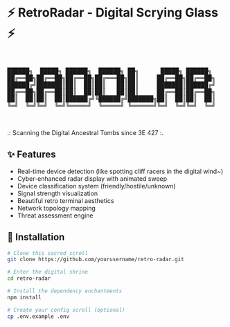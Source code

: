 # ⚡️ RetroRadar - Digital Scrying Glass ⚡️

<pre>


██████╗  █████╗ ██████╗  ██████╗ ██╗      █████╗ ██████╗ 
██╔══██╗██╔══██╗██╔══██╗██╔═══██╗██║     ██╔══██╗██╔══██╗
██████╔╝███████║██║  ██║██║   ██║██║     ███████║██████╔╝
██╔══██╗██╔══██║██║  ██║██║   ██║██║     ██╔══██║██╔══██╗
██║  ██║██║  ██║██████╔╝╚██████╔╝███████╗██║  ██║██║  ██║
╚═╝  ╚═╝╚═╝  ╚═╝╚═════╝  ╚═════╝ ╚══════╝╚═╝  ╚═╝╚═╝  ╚═╝


</pre>

.: Scanning the Digital Ancestral Tombs since 3E 427 :.

## ✨ Features
- Real-time device detection (like spotting cliff racers in the digital wind~)
- Cyber-enhanced radar display with animated sweep
- Device classification system (friendly/hostile/unknown)
- Signal strength visualization
- Beautiful retro terminal aesthetics
- Network topology mapping
- Threat assessment engine

## 🌟 Installation

```bash
# Clone this sacred scroll
git clone https://github.com/yourusername/retro-radar.git

# Enter the digital shrine
cd retro-radar

# Install the dependency enchantments
npm install

# Create your config scroll (optional)
cp .env.example .env

